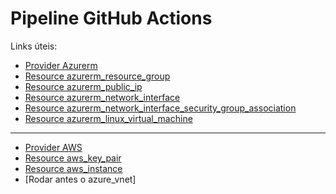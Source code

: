 # Pipeline GitHub Actions

Links úteis:

- [Provider Azurerm](https://registry.terraform.io/providers/hashicorp/azurerm/latest/docs)
- [Resource azurerm_resource_group](https://registry.terraform.io/providers/hashicorp/azurerm/latest/docs/resources/resource_group)
- [Resource azurerm_public_ip](https://registry.terraform.io/providers/hashicorp/azurerm/latest/docs/resources/public_ip)
- [Resource azurerm_network_interface](https://registry.terraform.io/providers/hashicorp/azurerm/latest/docs/resources/network_interface)
- [Resource azurerm_network_interface_security_group_association](https://registry.terraform.io/providers/hashicorp/azurerm/latest/docs/resources/network_interface_security_group_association)
- [Resource azurerm_linux_virtual_machine](https://registry.terraform.io/providers/hashicorp/azurerm/latest/docs/resources/linux_virtual_machine)

---

- [Provider AWS](https://registry.terraform.io/providers/hashicorp/aws/latest/docs)
- [Resource aws_key_pair](https://registry.terraform.io/providers/hashicorp/aws/latest/docs/resources/key_pair)
- [Resource aws_instance](https://registry.terraform.io/providers/hashicorp/aws/latest/docs/resources/instance)
- [Rodar antes o azure_vnet]
